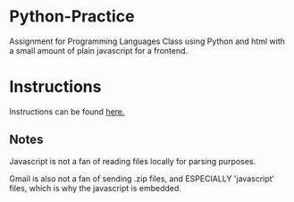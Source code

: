 # Python-Practice
Assignment for Programming Languages Class using Python and html with a small amount of plain javascript for a frontend. 
# Instructions
<html>
  <body>
    <p> Instructions can be found <a href="https://danielschlegel.org/wp/teaching/csc344-spring-2018/csc344-assignment-5/
      "> here. </a>
  </body>
</html>

## Notes

Javascript is not a fan of reading files locally for parsing purposes. 

Gmail is also not a fan of sending .zip files, and ESPECIALLY 'javascript' files, which is why the javascript is embedded.


